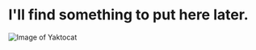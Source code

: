 # <H1>I'll find something to put here later.</H1>
![Image of Yaktocat](https://octodex.github.com/images/yaktocat.png)

